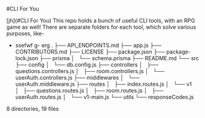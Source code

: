 #CLI For You

[jh](#CLI For You)
This repo holds a bunch of useful CLI tools, with an RPG game as well! There are separate folders for each tool, which solve various purposes, like-
- ssefwf
g- erg
.
├── API_ENDPOINTS.md
├── app.js
├── CONTRIBUTORS.md
├── LICENSE
├── package.json
├── package-lock.json
├── prisma
│   └── schema.prisma
├── README.md
└── src
    ├── config
    │   └── db.config.js
    ├── controllers
    │   ├── questions.controllers.js
    │   ├── room.controllers.js
    │   └── userAuth.controllers.js
    ├── middlewares
    │   └── userAuth.middleware.js
    ├── routes
    │   ├── index.routes.js
    │   └── v1
    │       ├── questions.routes.js
    │       ├── room.routes.js
    │       ├── userAuth.routes.js
    │       └── v1-main.js
    └── utils
        └── responseCodes.js

8 directories, 19 files
